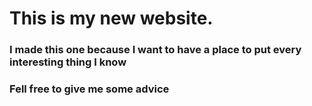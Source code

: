 # This is my new website. 
### I made this one because I want to have a place to put every interesting thing I know
### Fell free to give me some advice
